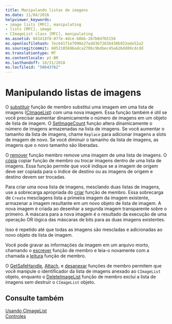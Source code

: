 ```yaml
---
title: Manipulando listas de imagens
ms.date: 11/04/2016
helpviewer_keywords:
- image lists [MFC], manipulating
- lists [MFC], image
- CImageList class [MFC], manipulating
ms.assetid: 043418f8-077e-4dce-b8bb-2b7b0d7b5156
ms.openlocfilehash: 7ec641f1e7090e27edd367203b430b932ede52a2
ms.sourcegitcommit: 6052185696adca270bc9bdbec45a626dd89cdcdd
ms.translationtype: MT
ms.contentlocale: pt-BR
ms.lasthandoff: 10/31/2018
ms.locfileid: "50643762"
---
```

# <a name="manipulating-image-lists"></a>Manipulando listas de imagens

O [substituir](../mfc/reference/cimagelist-class.md#replace) função de membro substitui uma imagem em uma lista de imagens ([CImageList](../mfc/reference/cimagelist-class.md)) com uma nova imagem. Essa função também é útil se você precisar aumentar dinamicamente o número de imagens em um objeto de lista de imagem. O [SetImageCount](../mfc/reference/cimagelist-class.md#setimagecount) função altera dinamicamente o número de imagens armazenadas na lista de imagens. Se você aumentar o tamanho da lista de imagens, chame `Replace` para adicionar imagens a slots de imagem de novo. Se você diminuir o tamanho da lista de imagens, as imagens que o novo tamanho são liberadas.

O [remover](../mfc/reference/cimagelist-class.md#remove) função membro remove uma imagem de uma lista de imagens. O [cópia](../mfc/reference/cimagelist-class.md#copy) copiar função de membro ou trocar imagens dentro de uma lista de imagens. Essa função permite que você indique se a imagem de origem deve ser copiada para o índice de destino ou as imagens de origem e destino devem ser trocadas.

Para criar uma nova lista de imagens, mesclando duas listas de imagens, use a sobrecarga apropriada do [criar](../mfc/reference/cimagelist-class.md#create) função de membro. Essa sobrecarga de `Create` mesclagens lista a primeira imagem da imagem existente, armazenar a imagem resultante em um novo objeto de lista de imagem. A nova imagem é criada ao desenhar a segunda imagem transparente sobre o primeiro. A máscara para a nova imagem é o resultado da execução de uma operação OR lógica das máscaras de bits para as duas imagens existentes.

Isso é repetido até que todas as imagens são mescladas e adicionadas ao novo objeto de lista de imagem.

Você pode gravar as informações da imagem em um arquivo morto, chamando o [escrever](../mfc/reference/cimagelist-class.md#write) função de membro e leia-o novamente com a chamada a [leitura](../mfc/reference/cimagelist-class.md#read) função de membro.

O [GetSafeHandle](../mfc/reference/cimagelist-class.md#getsafehandle), [Attach](../mfc/reference/cimagelist-class.md#attach), e [desanexar](../mfc/reference/cimagelist-class.md#detach) funções de membro permitem que você manipule o identificador da lista de imagens anexado ao `CImageList` objeto, enquanto o [DeleteImageList](../mfc/reference/cimagelist-class.md#deleteimagelist) função de membro exclui a lista de imagens sem destruir o `CImageList` objeto.

## <a name="see-also"></a>Consulte também

[Usando CImageList](../mfc/using-cimagelist.md)<br/>
[Controles](../mfc/controls-mfc.md)

